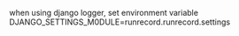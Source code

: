 when using django logger, set environment variable DJANGO_SETTINGS_M0DULE=runrecord.runrecord.settings